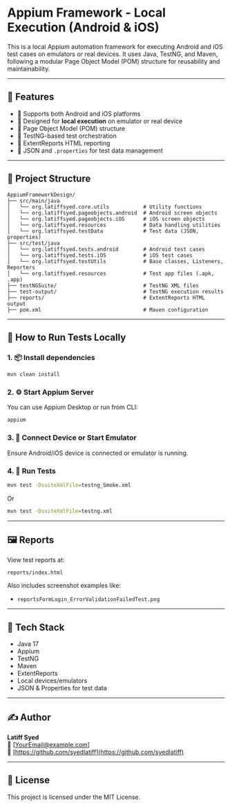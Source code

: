 # Appium Framework - Local Execution (Android & iOS)

This is a local Appium automation framework for executing Android and iOS test cases on emulators or real devices. It uses Java, TestNG, and Maven, following a modular Page Object Model (POM) structure for reusability and maintainability.

---

## 🚀 Features

- 🔹 Supports both Android and iOS platforms
- 🔹 Designed for **local execution** on emulator or real device
- 🔹 Page Object Model (POM) structure
- 🔹 TestNG-based test orchestration
- 🔹 ExtentReports HTML reporting
- 🔹 JSON and `.properties` for test data management

---

## 🧱 Project Structure

```
AppiumFrameworkDesign/
├── src/main/java
│   └── org.latiffsyed.core.utils           # Utility functions
│   └── org.latiffsyed.pageobjects.android  # Android screen objects
│   └── org.latiffsyed.pageobjects.iOS      # iOS screen objects
│   └── org.latiffsyed.resources            # Data handling utilities
│   └── org.latiffsyed.testData             # Test data (JSON, properties)
├── src/test/java
│   └── org.latiffsyed.tests.android        # Android test cases
│   └── org.latiffsyed.tests.iOS            # iOS test cases
│   └── org.latiffsyed.testUtils            # Base classes, Listeners, Reporters
│   └── org.latiffsyed.resources            # Test app files (.apk, .app)
├── testNGSuite/                            # TestNG XML files
├── test-output/                            # TestNG execution results
├── reports/                                # ExtentReports HTML output
├── pom.xml                                 # Maven configuration
```

---

## 🧪 How to Run Tests Locally

### 1. 📦 Install dependencies
```bash
mvn clean install
```

### 2. ⚙️ Start Appium Server
You can use Appium Desktop or run from CLI:
```bash
appium
```

### 3. 📱 Connect Device or Start Emulator
Ensure Android/iOS device is connected or emulator is running.

### 4. 🚀 Run Tests
```bash
mvn test -DsuiteXmlFile=testng_Smoke.xml
```

Or
```bash
mvn test -DsuiteXmlFile=testng.xml
```

---

## 🖼️ Reports

View test reports at:
```
reports/index.html
```
Also includes screenshot examples like:
- `reportsFormLogin_ErrorValidationFailedTest.png`

---

## 🧰 Tech Stack

- Java 17
- Appium
- TestNG
- Maven
- ExtentReports
- Local devices/emulators
- JSON & Properties for test data

---

## ✍️ Author

**Latiff Syed**  
📧 [YourEmail@example.com]  
🔗 [https://github.com/syedlatiff](https://github.com/syedlatiff)

---

## 📄 License

This project is licensed under the MIT License.